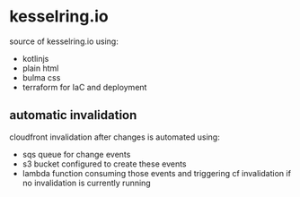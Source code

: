 # kesselring.io

source of kesselring.io using:
 * kotlinjs
 * plain html
 * bulma css
 * terraform for IaC and deployment
 
## automatic invalidation
cloudfront invalidation after changes is automated using:
 * sqs queue for change events
 * s3 bucket configured to create these events
 * lambda function consuming those events and triggering 
 cf invalidation if no invalidation is currently running
